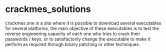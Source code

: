 # crackmes_solutions
crackmes.one is a site where it is possible to download several executables for several platforms, the main objective of these executables is to test the reverse engineering capacity of each one who tries to crack their passwords / keys, or to satisfactorily change the executable to make it perform as required through binary patching or other techniques.

